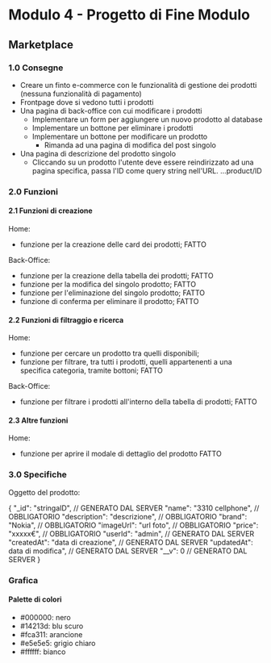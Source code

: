 # Modulo 4 - Progetto di Fine Modulo

## Marketplace

### 1.0 Consegne

- Creare un finto e-commerce con le funzionalità di gestione dei prodotti (nessuna funzionalità di pagamento)
- Frontpage dove si vedono tutti i prodotti
- Una pagina di back-office con cui modificare i prodotti
  - Implementare un form per aggiungere un nuovo prodotto al database
  - Implementare un bottone per eliminare i prodotti
  - Implementare un bottone per modificare un prodotto
    - Rimanda ad una pagina di modifica del post singolo
- Una pagina di descrizione del prodotto singolo
  - Cliccando su un prodotto l'utente deve essere reindirizzato ad una pagina specifica, passa l'ID come query string nell'URL.
    ...product/ID

### 2.0 Funzioni

#### 2.1 Funzioni di creazione

Home:

- funzione per la creazione delle card dei prodotti; FATTO

Back-Office:

- funzione per la creazione della tabella dei prodotti; FATTO
- funzione per la modifica del singolo prodotto; FATTO
- funzione per l'eliminazione del singolo prodotto; FATTO
- funzione di conferma per eliminare il prodotto; FATTO

#### 2.2 Funzioni di filtraggio e ricerca

Home:

- funzione per cercare un prodotto tra quelli disponibili;
- funzione per filtrare, tra tutti i prodotti, quelli appartenenti a una specifica categoria, tramite bottoni; FATTO

Back-Office:

- funzione per filtrare i prodotti all'interno della tabella di prodotti; FATTO

#### 2.3 Altre funzioni

Home:

- funzione per aprire il modale di dettaglio del prodotto FATTO

### 3.0 Specifiche

Oggetto del prodotto:

{
    "_id": "stringaID",                     // GENERATO DAL SERVER
    "name": "3310 cellphone",               // OBBLIGATORIO
    "description": "descrizione",           // OBBLIGATORIO
    "brand": "Nokia",                       // OBBLIGATORIO
    "imageUrl": "url foto",                 // OBBLIGATORIO
    "price": "xxxxx€",                      // OBBLIGATORIO
    "userId": "admin",                      // GENERATO DAL SERVER
    "createdAt": "data di creazione",       // GENERATO DAL SERVER
    "updatedAt": data di modifica",         // GENERATO DAL SERVER
    "__v": 0                                // GENERATO DAL SERVER
}

### Grafica

#### Palette di colori

- #000000: nero
- #14213d: blu scuro
- #fca311: arancione
- #e5e5e5: grigio chiaro
- #ffffff: bianco
